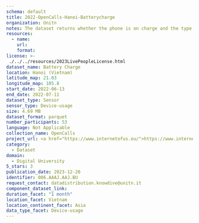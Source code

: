 ```yaml
---
schema: default
title: 2022-OpenCalls-Hanoi-Batterycharge
organization: Unitn
notes: The dataset returns whether the phone is on charge and the type of charger. The dataset was collected as part of the WeNet project, a Horizon 2020 funded project that aims at developing a diversity-aware, machine-mediated paradigm for social interactions. It collected information on the eating/drinking activities of the students of the FPT University.
resources:
  - name: 
    url: 
    format: 
license: >-
 ./../../resources/2023LivePeopleLicense.html
dataset_name: Battery Charge
location: Hanoi (Vietnam)
latitude_map: 21.03
longitude_map: 105.8
start_date: 2022-06-13
end_date: 2022-07-11
dataset_type: Sensor
sensor_type: Device-usage
size: 4.69 MB
dataset_format: parquet
number_participants: 53
language: Not Applicable
collection_name: OpenCalls
project_url: <a href="https://www.internetofus.eu/">https://www.internetofus.eu/</a>
category: 
  - Dataset
domain: 
  - Digital University
5_stars: 3
publication_date: 2023-12-20
identifier: 006.AAAJ.AAJ.BU
request_contact: datadistribution.knowdive@unitn.it
component_dataset_link: 
duration_facet: "1 month"
location_facet: Vietnam
location_continent_facet: Asia
data_type_facet: Device-usage
---
```

